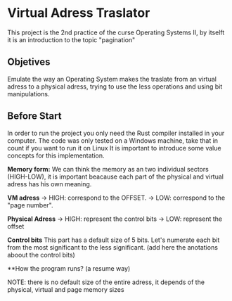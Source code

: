 # Virtual Adress Traslator

This project is the 2nd practice of the curse Operating Systems II, by itselft it is an introduction to the topic "pagination"

## Objetives
Emulate the way an Operating System makes the traslate from an virtual adress to a physical adress, trying to use the less operations and using bit manipulations.

## Before Start 
In order to run the project you only need the Rust compiler installed in your computer. The code was only tested on a Windows machine, take that in count if you want to run it on Linux 
It is important to introduce some value concepts for this implementation.

**Memory form:**
We can think the memory as an two individual sectors (HIGH-LOW), it is important beacause each part of the physical and virtual adress has his own meaning.

**VM adress** 
-> HIGH: correspond to the OFFSET.
->  LOW: correspond to the "page number". 

**Physical Adress**
-> HIGH: represent the control bits
->  LOW: represent the offset

**Control bits**
This part has a default size of 5 bits. Let's numerate each bit from the most significant to the less significant. (add here the anotations aboout the control bits)


**How the program runs? (a resume way)


NOTE: there is no default size of the entire adress, it depends of the physical, virtual and page memory sizes 
